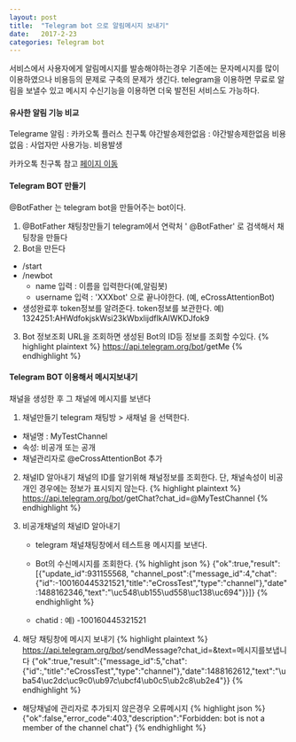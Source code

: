 ```yaml
---
layout: post
title:  "Telegram bot 으로 알림메시지 보내기"
date:   2017-2-23
categories: Telegram bot
---
```

서비스에서 사용자에게 알림메시지를 발송해야하는경우 기존에는 문자메시지를 많이 이용하였으나 비용등의 문제로 구축의 문제가 생긴다.
telegram을 이용하면 무료로 알림을 보낼수 있고 메시지 수신기능을 이용하면 더욱 발전된 서비스도 가능하다.


#### 유사한 알림 기능 비교
Telegrame  알림   :  카카오톡 플러스  친구톡
야간발송제한없음 : 야간발송제한없음
비용없음 : 사업자만 사용가능. 비용발생

카카오톡 친구톡 참고 [페이지 이동](https://bizmessage.kakao.com/)


#### Telegram BOT 만들기
@BotFather  는  telegram bot을 만들어주는 bot이다.
1.  @BotFather 채팅창만들기
telegram에서 연락처 ' @BotFather' 로 검색해서 채팅창을 만들다
2.  Bot을 만든다
* /start
* /newbot
     * name 입력 :  이름을 입력한다(예,알림봇)
	 * username 입력 :  'XXXbot' 으로 끝나야한다. (예, eCrossAttentionBot)
* 생성완료후 token정보를 알려준다. token정보를 보관한다.
     예) 1324251:AHWdfokjskWsi23kWbxlijdflkAIWKDJfok9
3. Bot 정보조회
URL을 조회하면 생성된 Bot의 ID등 정보를 조회할  수있다.
{% highlight plaintext %}
 https://api.telegram.org/bot<token>/getMe
{% endhighlight %}


#### Telegram BOT 이용해서 메시지보내기
채널을 생성한 후 그 채널에 메시지를 보낸다

1. 채널만들기
telegram  채팅방 > 새채널 을 선택한다.
* 채널명 : MyTestChannel
* 속성: 비공개 또는 공개
* 채널관리자로  @eCrossAttentionBot  추가
 
 2. 채널ID 알아내기
채널의  ID를 알기위해  채널정보를 조회한다. 단, 채널속성이 비공개인 경우에는 정보가 표시되지 않는다.
{% highlight plaintext %}
  https://api.telegram.org/bot<token>/getChat?chat_id=@MyTestChannel
{% endhighlight %}

3.  비공개채널의 채널ID 알아내기
	* telegram 채널채팅창에서 테스트용 메시지를 보낸다.
	* Bot의 수신메시지를 조회한다.
	 {% highlight json %}
	    {"ok":true,"result":[{"update_id":931155568, "channel_post":{"message_id":4,"chat":{"id":-100160445321521,"title":"eCrossTest","type":"channel"},"date":1488162346,"text":"\uc548\ub155\ud558\uc138\uc694"}}]}
		{% endhighlight %}
		
	* chatid : 예) -100160445321521

4. 해당 채팅창에 메시지 보내기
{% highlight plaintext %}
  https://api.telegram.org/bot<token>/sendMessage?chat_id=<chatId>&text=메시지를보냅니다
  {"ok":true,"result":{"message_id":5,"chat":{"id":<chatId>,"title":"eCrossTest","type":"channel"},"date":1488162612,"text":"\uba54\uc2dc\uc9c0\ub97c\ubcf4\ub0c5\ub2c8\ub2e4"}}
{% endhighlight %}

* 해당채널에 관리자로 추가되지 않은경우 오류메시지
{% highlight json %}
 {"ok":false,"error_code":403,"description":"Forbidden: bot is not a member of the channel chat"}
{% endhighlight %}
